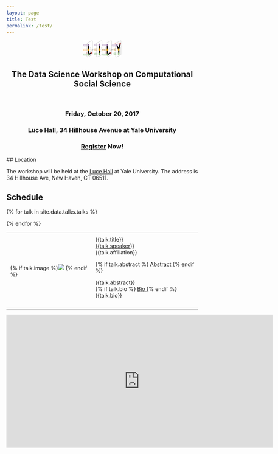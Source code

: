 ```yaml
---
layout: page
title: Test
permalink: /test/
---
```


<center><a href="https://yale-lily.github.io/"><img src="/lily-logo.png" alt="test image" width="20%" height="20%"></a></center>
 <header class="post-header">
    <h2 class="post-title">The Data Science Workshop on Computational Social Science</h2>
  </header> 



<h3 align="center">Friday, October 20, 2017</h3>
<h3 align="center">Luce Hall, 34 Hillhouse Avenue at Yale University</h3>
<h3 align="center"><a href="https://docs.google.com/forms/d/e/1FAIpQLSdXxc3x7TMrKzJq_2Ufc5mMpyiLBjd8JHLJayRFtHSdE2twSA/viewform">Register</a> Now!</h3>
## Location

The workshop will be held at the [Luce Hall](http://conferencesandevents.yale.edu/campus/venues/luce-hall) at Yale University. The address is 34 Hillhouse Ave, New Haven, CT 06511.

## Schedule
<table>
{% for talk in site.data.talks.talks %}


  <tr><td style="padding:10px">
{% if talk.image %}<img width="200px" src="{{talk.image}}"> {% endif %}
</td><td style="padding:10px">
{{talk.title}}
<br>
<a class="paper" href="{{talk.url}}">
{{talk.speaker}}</a><br>
{{talk.affiliation}} <br>


{% if talk.abstract %}
<a class="btn btn-labeled btn-primary" href="'#'.concat({{talk.speaker}})" data-toggle="collapse"> Abstract </a> {% endif %} 
<div style="max-width:400px" id="{{talk.speaker}}" class="collapse">
{{talk.abstract}}
</div>
{% if talk.bio %}
<a class="btn btn-labeled btn-primary" href="'#'.concat({{talk.title}})" data-toggle="collapse"> Bio </a> {% endif %} 
<div style="max-width:400px" id="{{talk.title}}" class="collapse">
{{talk.bio}}
</div>
<br>

</td></tr>

{% endfor %}
</table>

<iframe width="700" height="350" frameborder="0" scrolling="no" marginheight="0" marginwidth="0" src="https://www.google.com/maps/embed/v1/place?q=place_id:ChIJTxEsvLfZ54kRSmWXc78lmh0&key=AIzaSyC9I1jdJUkkDqPm8OXQlzPQcsVLM5juJkg" allowfullscreen></iframe>
